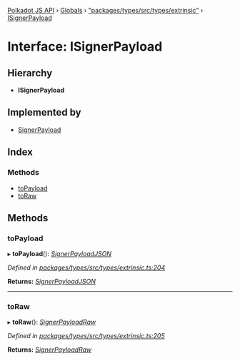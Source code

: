 [Polkadot JS API](../README.md) › [Globals](../globals.md) › ["packages/types/src/types/extrinsic"](../modules/_packages_types_src_types_extrinsic_.md) › [ISignerPayload](_packages_types_src_types_extrinsic_.isignerpayload.md)

# Interface: ISignerPayload

## Hierarchy

* **ISignerPayload**

## Implemented by

* [SignerPayload](../classes/_packages_types_src_extrinsic_signerpayload_.signerpayload.md)

## Index

### Methods

* [toPayload](_packages_types_src_types_extrinsic_.isignerpayload.md#topayload)
* [toRaw](_packages_types_src_types_extrinsic_.isignerpayload.md#toraw)

## Methods

###  toPayload

▸ **toPayload**(): *[SignerPayloadJSON](_packages_types_src_types_extrinsic_.signerpayloadjson.md)*

*Defined in [packages/types/src/types/extrinsic.ts:204](https://github.com/polkadot-js/api/blob/277ea92fd/packages/types/src/types/extrinsic.ts#L204)*

**Returns:** *[SignerPayloadJSON](_packages_types_src_types_extrinsic_.signerpayloadjson.md)*

___

###  toRaw

▸ **toRaw**(): *[SignerPayloadRaw](_packages_types_src_types_extrinsic_.signerpayloadraw.md)*

*Defined in [packages/types/src/types/extrinsic.ts:205](https://github.com/polkadot-js/api/blob/277ea92fd/packages/types/src/types/extrinsic.ts#L205)*

**Returns:** *[SignerPayloadRaw](_packages_types_src_types_extrinsic_.signerpayloadraw.md)*
